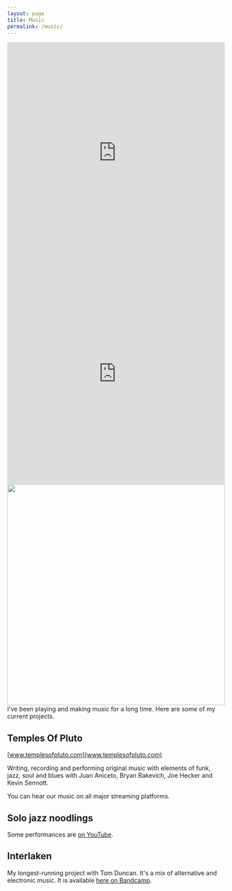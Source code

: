 ```yaml
---
layout: page
title: Music
permalink: /music/
---
```


<div class="box">
  <iframe src="https://www.youtube.com/embed/tXqyDNS22SM" allow="accelerometer; autoplay; clipboard-write; encrypted-media; gyroscope; picture-in-picture" allowfullscreen frameborder="0" width="100%" height="512" align="left"></iframe>
</div>

<div class="box">
  <iframe src="https://open.spotify.com/embed/album/0AoOgrH4Gsdl45BjwQeOGu" frameborder="0" scrolling="no" width="100%" height="512" align="center" allowtransparency="true" allow="encrypted-media"></iframe>
</div>

<div class="box">
  <img src="../content/sam_gtr_small.jpeg" frameborder="0" width="100%" height="512" align="right"></img>
</div>

I've been playing and making music for a long time. Here are some of my current
projects.

Temples Of Pluto
---
[www.templesofpluto.com](www.templesofpluto.com)

Writing, recording and performing original music with elements of funk, jazz,
soul and blues with Juan Aniceto, Bryan Bakevich, Joe Hecker and Kevin Sennott.

You can hear our music on all major streaming platforms.

Solo jazz noodlings
---
Some performances are [on YouTube](https://www.youtube.com/channel/UC3ZWIGMG6HZFz-5yePfdZ2A).


Interlaken
---
My longest-running project with Tom Duncan. It's a mix of alternative and
electronic music. It is available [here on Bandcamp](https://interlakenmusic.bandcamp.com/).
